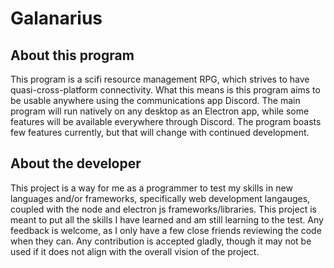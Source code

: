 # Galanarius

## About this program

This program is a scifi resource management RPG, which strives to have quasi-cross-platform connectivity.
What this means is this program aims to be usable anywhere using the communications app Discord.
The main program will run natively on any desktop as an Electron app, while some features will
be available everywhere through Discord. The program boasts few features currently,
but that will change with continued development.

## About the developer

This project is a way for me as a programmer to test my skills in new languages and/or frameworks,
specifically web development langauges, coupled with the node and electron js frameworks/libraries.
This project is meant to put all the skills I have learned and am still learning to the test.
Any feedback is welcome, as I only have a few close friends reviewing the code when they can.
Any contribution is accepted gladly, though it may not be used if it does not align with
the overall vision of the project.
